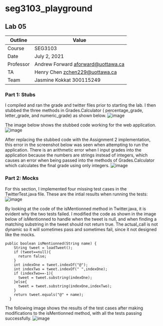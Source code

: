 # seg3103_playground
## Lab 05

Outline | Value
--------|-------
Course | SEG3103
Date | July 2, 2021
Professor | Andrew Forward aforward@uottawa.ca
TA | Henry Chen zchen229@uottawa.ca
Team | Jasmine Kokkat 300115249


### Part 1: Stubs
I compiled and ran the grade and twitter files prior to starting the lab. I then stubbed the three methods in Grades.Calculator ( percentage_grade, letter_grade, and numeric_grade) as shown below.
![image](https://user-images.githubusercontent.com/55165117/124314690-c84fe080-db40-11eb-8bab-0ddad225900e.png)

The image below shows the stubbed code working for the web application.
![image](https://user-images.githubusercontent.com/55165117/124314802-efa6ad80-db40-11eb-890e-26bf99002ff9.png)


After replacing the stubbed code with the Assignment 2 implementation, this error in the screenshot below was seen when attempting to run the application. There is an arithmetic error when I input grades into the application because the numbers are strings instead of integers, which causes an error when being passed into the methods of Grades.Calculator which calculates the final grade using only integers.
![image](https://user-images.githubusercontent.com/55165117/124315166-8a9f8780-db41-11eb-9780-1a5f82cc1eec.png)

### Part 2: Mocks

For this section, I implemented four missing test cases in the TwitterTest.java file. 
These are the intial results when running the tests:
![image](https://user-images.githubusercontent.com/55165117/124315909-bb33f100-db42-11eb-8b9f-16357ef78675.png)

By looking at the code of the isMentionned method in Twitter.java, it is evident why the two tests failed. I modified the code as shown in the image below of isMentionned to handle when the tweet is null, and when finding a matching substring in the tweet should not return true. The actual_call is not dynamic so it will sometimes pass and sometimes fail, since it not designed like the mocks.


```
public boolean isMentionned(String name) {
    String tweet = loadTweet();
    if (tweet==null){
      return false;
    }
    int indexOne = tweet.indexOf("@");
    int indexTwo = tweet.indexOf(" ",indexOne);
    if (indexTwo==-1){
      tweet = tweet.substring(indexOne);
    }else{
      tweet = tweet.substring(indexOne,indexTwo);
    }
    return tweet.equals("@" + name); 
  }
```

The following image shows the results of the test cases after making modifications to the isMentionned method, with all the tests passing successfully.
![image](https://user-images.githubusercontent.com/55165117/124316511-af94fa00-db43-11eb-8c11-dac5bbc20a1c.png)
